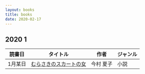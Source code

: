 ```yaml
---
layout: books
title: books
date: 2020-02-17
---
```


## 2020 1
|読書日 | タイトル | 作者 | ジャンル |
| ------ | ----- | --- | --- |
| 1月某日 | [むらさきのスカートの女](https://www.amazon.co.jp/dp/B07SHDXPSF/ref=dp-kindle-redirect) | 今村 夏子  | 小説 |
